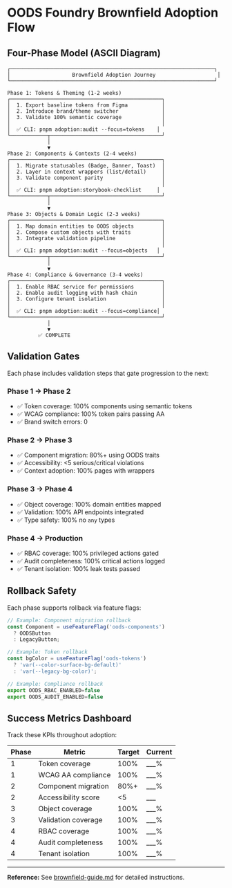 # OODS Foundry Brownfield Adoption Flow

## Four-Phase Model (ASCII Diagram)

```
┌──────────────────────────────────────────────────────────────────┐
│                    Brownfield Adoption Journey                    │
└──────────────────────────────────────────────────────────────────┘

Phase 1: Tokens & Theming (1-2 weeks)
┌─────────────────────────────────────────────────┐
│  1. Export baseline tokens from Figma           │
│  2. Introduce brand/theme switcher              │
│  3. Validate 100% semantic coverage             │
│                                                 │
│  ✅ CLI: pnpm adoption:audit --focus=tokens    │
└────────────┬────────────────────────────────────┘
             │
             ▼
Phase 2: Components & Contexts (2-4 weeks)
┌─────────────────────────────────────────────────┐
│  1. Migrate statusables (Badge, Banner, Toast)  │
│  2. Layer in context wrappers (list/detail)     │
│  3. Validate component parity                   │
│                                                 │
│  ✅ CLI: pnpm adoption:storybook-checklist     │
└────────────┬────────────────────────────────────┘
             │
             ▼
Phase 3: Objects & Domain Logic (2-3 weeks)
┌─────────────────────────────────────────────────┐
│  1. Map domain entities to OODS objects         │
│  2. Compose custom objects with traits          │
│  3. Integrate validation pipeline               │
│                                                 │
│  ✅ CLI: pnpm adoption:audit --focus=objects   │
└────────────┬────────────────────────────────────┘
             │
             ▼
Phase 4: Compliance & Governance (3-4 weeks)
┌─────────────────────────────────────────────────┐
│  1. Enable RBAC service for permissions         │
│  2. Enable audit logging with hash chain        │
│  3. Configure tenant isolation                  │
│                                                 │
│  ✅ CLI: pnpm adoption:audit --focus=compliance│
└─────────────────────────────────────────────────┘
             │
             ▼
          ✅ COMPLETE
```

## Validation Gates

Each phase includes validation steps that gate progression to the next:

### Phase 1 → Phase 2
- ✅ Token coverage: 100% components using semantic tokens
- ✅ WCAG compliance: 100% token pairs passing AA
- ✅ Brand switch errors: 0

### Phase 2 → Phase 3
- ✅ Component migration: 80%+ using OODS traits
- ✅ Accessibility: <5 serious/critical violations
- ✅ Context adoption: 100% pages with wrappers

### Phase 3 → Phase 4
- ✅ Object coverage: 100% domain entities mapped
- ✅ Validation: 100% API endpoints integrated
- ✅ Type safety: 100% no `any` types

### Phase 4 → Production
- ✅ RBAC coverage: 100% privileged actions gated
- ✅ Audit completeness: 100% critical actions logged
- ✅ Tenant isolation: 100% leak tests passed

## Rollback Safety

Each phase supports rollback via feature flags:

```typescript
// Example: Component migration rollback
const Component = useFeatureFlag('oods-components')
  ? OODSButton
  : LegacyButton;

// Example: Token rollback
const bgColor = useFeatureFlag('oods-tokens')
  ? 'var(--color-surface-bg-default)'
  : 'var(--legacy-bg-color)';

// Example: Compliance rollback
export OODS_RBAC_ENABLED=false
export OODS_AUDIT_ENABLED=false
```

## Success Metrics Dashboard

Track these KPIs throughout adoption:

| Phase | Metric                  | Target | Current |
|-------|-------------------------|--------|---------|
| 1     | Token coverage          | 100%   | ___%    |
| 1     | WCAG AA compliance      | 100%   | ___%    |
| 2     | Component migration     | 80%+   | ___%    |
| 2     | Accessibility score     | <5     | ___     |
| 3     | Object coverage         | 100%   | ___%    |
| 3     | Validation coverage     | 100%   | ___%    |
| 4     | RBAC coverage           | 100%   | ___%    |
| 4     | Audit completeness      | 100%   | ___%    |
| 4     | Tenant isolation        | 100%   | ___%    |

---

**Reference:** See [brownfield-guide.md](../brownfield-guide.md) for detailed instructions.


